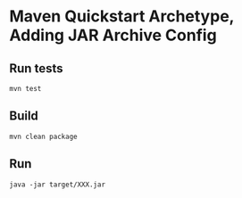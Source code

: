 # Maven Quickstart Archetype, Adding JAR Archive Config

## Run tests
`mvn test`

## Build
`mvn clean package`

## Run
`java -jar target/XXX.jar`

